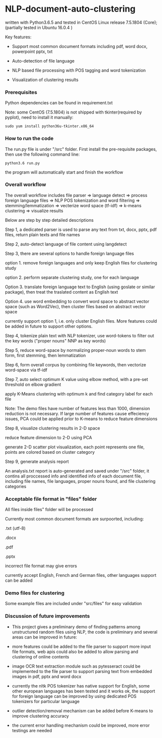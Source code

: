 # NLP-document-auto-clustering

written with Python3.6.5 and tested in CentOS Linux release 7.5.1804 (Core); (partially tested in Ubuntu 16.0.4 )

Key features:

- Support most common document formats including pdf, word docx, powerpoint pptx, txt

- Auto-detection of file language

- NLP based file processing with POS tagging and word tokenization

- Visualization of clustering results

### Prerequisites

Python dependencies can be found in requirement.txt

Note: some CentOS (7.5.1804) is not shipped with tkinter(required by pyplot), need to install it manually:

```
sudo yum install python36u-tkinter.x86_64
```

### How to run the code

The run.py file is under "/src" folder.  First install the pre-requisite packages, then use the following command line:

```
python3.6 run.py
```

the program will automatically start and finish the workflow

### Overall workflow

The overall workflow includes file parser => language detect => process foreign language files => NLP POS tokenization and word filtering => stemming/lemmatization => vecterize word space (tf-idf) => k-means clustering => visualize results

Below are step by step detailed descriptions

Step 1, a dedicated parser is used to parse any text from txt, docx, pptx, pdf files, return plain texts and file names

Step 2, auto-detect language of file content using langdetect

Step 3, there are several options to handle foreign language files

option 1. remove foreign languages and only keep English files for clustering study

option 2. perform separate clustering study, one for each language

Option 3. translate foreign language text to English (using goslate or similar package), then treat the traslated content as English text

Option 4. use word embedding to convert word space to abstract vector space (such as Word2Vec), then cluster files based on abstract vector space

currently support option 1, i.e. only cluster English files.  More features could be added in future to support other options.

Step 4, tokenize plain text with NLP tokenizer, use word-tokens to filter out the key words ("proper nouns" NNP as key words)

Step 5, reduce word-space by normalizing proper-noun words to stem form, first stemming, then lemmatization

Step 6, form overall corpus by combining file keywords, then vectorize word-space via tf-idf

Step 7, auto select optimum K value using elbow method, with a pre-set threshold on elbow gradient

apply K-Means clustering with optimum k and find category label for each file

Note: The demo files have number of features less than 1000, dimension reduction is not necessary. If large number of features cause effeciency issues, PCA could be applied prior to K-means to reduce feature dimensions

Step 8, visualize clustering results in 2-D space

reduce feature dimension to 2-D using PCA

generate 2-D scatter plot visualization, each point represents one file, points are colored based on cluster category

Step 9, generate analysis report

An analysis.txt report is auto-generated and saved under "/src" folder, it contins all proccessed info and identified info of each document file, including file names, file languages, proper nouns found, and file clustering categories

### Acceptable file format in "files" folder

All files inside files" folder will be processed

Currently most common document formats are surpoorted, including:

.txt (utf-8)

.docx

.pdf

.pptx

incorrect file format may give errors

currently accept English, French and German files, other languages support can be added

### Demo files for clustering

Some example files are included under "src/files" for easy validation

### Discussion of future improvements

- This project gives a preliminary demo of finding patterns among unstructured random files using NLP, the code is preliminary and several areas can be improved in future:

- more features could be added to the file parser to support more input file formats, web apis could also be added to allow parsing and clustering of online contents 

- image OCR text extraction module such as pytesseract could be implemented to the file parser to support parsing text from embedded images in pdf, pptx and word docx

- currently the nltk POS tokenizer has native support for English, some other european languages has been tested and it works ok, the support for foreign language can be improved by using dedicated POS tokenizers for particular language

- outlier detection/removal mechanism can be added before K-means to improve clustering accuracy

- the current error handling mechanism could be improved, more error testings are needed

